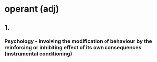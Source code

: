 # operant (adj)

## 1.

### Psychology - involving the modification of behaviour by the reinforcing or inhibiting effect of its own consequences (instrumental conditioning)

